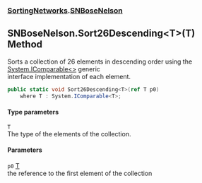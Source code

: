 ### [SortingNetworks](SortingNetworks.md 'SortingNetworks').[SNBoseNelson](SortingNetworks_SNBoseNelson.md 'SortingNetworks.SNBoseNelson')
## SNBoseNelson.Sort26Descending&lt;T&gt;(T) Method
Sorts a collection of 26 elements in descending order using the [System.IComparable&lt;&gt;](https://docs.microsoft.com/en-us/dotnet/api/System.IComparable-1 'System.IComparable`1') generic  
interface implementation of each element.  
```csharp
public static void Sort26Descending<T>(ref T p0)
    where T : System.IComparable<T>;
```
#### Type parameters
<a name='SortingNetworks_SNBoseNelson_Sort26Descending_T_(T)_T'></a>
`T`  
The type of the elements of the collection.
  
#### Parameters
<a name='SortingNetworks_SNBoseNelson_Sort26Descending_T_(T)_p0'></a>
`p0` [T](SortingNetworks_SNBoseNelson_Sort26Descending_T_(T).md#SortingNetworks_SNBoseNelson_Sort26Descending_T_(T)_T 'SortingNetworks.SNBoseNelson.Sort26Descending&lt;T&gt;(T).T')  
the reference to the first element of the collection
  
